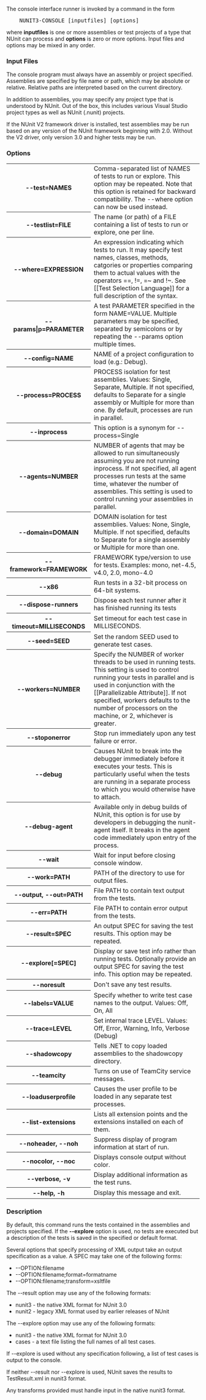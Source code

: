 <p>The console interface runner is invoked by a command in the form</p>

<pre>    NUNIT3-CONSOLE [inputfiles] [options]</pre>

<p>where <b>inputfiles</b> is one or more assemblies or test projects of 
a type that NUnit can process and <b>options</b> is zero or more options.
Input files and options may be mixed in any order.</p>

<h3>Input Files</h3>

<p>The console program must always have an assembly or project specified. 
Assemblies are specified by file name or path, which may be absolute or
relative. Relative paths are interpreted based on the current directory.</p>

<p>In addition to assemblies, you may specify any project type that is
understood by NUnit. Out of the box, this includes various
Visual Studio project types as well as NUnit (.nunit) projects.</p>

<p>If the NUnit V2 framework driver is installed, test assemblies may
be run based on any version of the NUnit framework beginning with 2.0.
Without the V2 driver, only version 3.0 and higher tests may be run.

<h3>Options</h3>

<table class="nunit" style="margin-left:0; max-width:700px">

<tr><th>--test=NAMES</th>
    <td>Comma-separated list of NAMES of tests to run or explore. This option may be repeated. Note that this option is retained for backward compatibility. The --where option can now be used instead.</td></tr>
    
<tr><th>--testlist=FILE</th>
    <td>The name (or path) of a FILE containing a list of tests to run or explore, one per line.</td></tr>

<tr><th>--where=EXPRESSION</th>
    <td>An expression indicating which tests to run. It may specify test names, classes, methods, catgories or properties comparing them to actual values with the operators ==, !=, =~ and !~. See [[Test Selection Language]] for a full description of the syntax.</td></tr>

<tr><th>--params|p=PARAMETER</th>
    <td>A test PARAMETER specified in the form NAME=VALUE. Multiple parameters may be specified, separated by semicolons or by repeating the --params option multiple times.</td></tr>
    
<tr><th>--config=NAME</th>
    <td>NAME of a project configuration to load (e.g.: Debug).</td></tr>
    
<tr><th>--process=PROCESS</th>
    <td>PROCESS isolation for test assemblies. Values: Single, Separate, Multiple. If not specified, defaults to Separate for a single assembly or Multiple for more than one. By default, processes are run in parallel.</td></tr>

<tr><th>--inprocess</th>
    <td>This option is a synonym for --process=Single</td></tr>

<tr><th>--agents=NUMBER</th>
    <td>NUMBER of agents that may be allowed to run simultaneously assuming you are not running inprocess. If not specified, all agent processes run tests at the same time, whatever the number of assemblies. This setting is used to control running your assemblies in parallel.</td></tr>
    
<tr><th>--domain=DOMAIN</th>
    <td>DOMAIN isolation for test assemblies.  Values: None, Single, Multiple. If not specified, defaults to Separate for a single assembly or Multiple for more than one.</td></tr>
    
<tr><th>--framework=FRAMEWORK</th>
    <td>FRAMEWORK type/version to use for tests. Examples: mono, net-4.5, v4.0, 2.0, mono-4.0</td></tr>
    
<tr><th>--x86</th>
    <td>Run tests in a 32-bit process on 64-bit systems.</td></tr>
    
<tr><th>--dispose-runners</th>
    <td>Dispose each test runner after it has finished running its tests</td></tr>
    
<tr><th>--timeout=MILLISECONDS</th>
    <td>Set timeout for each test case in MILLISECONDS.</td></tr>
    
<tr><th>--seed=SEED</th>
    <td>Set the random SEED used to generate test cases.</td></tr>
    
<tr><th>--workers=NUMBER</th>
    <td>Specify the NUMBER of worker threads to be used in running tests. This setting is used to control running your tests in parallel and is used in conjunction with the [[Parallelizable Attribute]]. If not specified, workers defaults to the number of processors on the machine, or 2, whichever is greater.</td></tr>
    
<tr><th>--stoponerror</th>
    <td>Stop run immediately upon any test failure or error.</td></tr>
    
<tr><th>--debug</th>
    <td>Causes NUnit to break into the debugger immediately before it executes your tests. This is particularly useful when the tests are running in a separate process to which you would otherwise have to attach.</td></tr>

<tr><th>--debug-agent</th>
    <td>Available only in debug builds of NUnit, this option is for use by developers in debugging the nunit-agent itself. It breaks in the agent code immediately upon entry of the process.</td></tr>

<tr><th>--wait</th>
    <td>Wait for input before closing console window.</td></tr>
    
<tr><th>--work=PATH</th>
    <td>PATH of the directory to use for output files.</td></tr>

<tr><th>--output, --out=PATH</th>
    <td>File PATH to contain text output from the tests.</td></tr>
    
<tr><th>--err=PATH</th>
    <td>File PATH to contain error output from the tests.</td></tr>
    
<tr><th>--result=SPEC</th>
    <td>An output SPEC for saving the test results. This option may be repeated.</td></tr>
    
<tr><th>--explore[=SPEC]</th>
    <td>Display or save test info rather than running tests. Optionally provide an output SPEC for saving the test info. This option may be repeated.</td></tr>
    
<tr><th>--noresult</th>
    <td>Don't save any test results.</td></tr>
    
<tr><th>--labels=VALUE</th>
    <td>Specify whether to write test case names to the output. Values: Off, On, All</td></tr>
    
<tr><th>--trace=LEVEL</th>
    <td>Set internal trace LEVEL. Values: Off, Error, Warning, Info, Verbose (Debug)</td></tr>
    
<tr><th>--shadowcopy</th>
    <td>Tells .NET to copy loaded assemblies to the shadowcopy directory.</td></tr>
    
<tr><th>--teamcity</th>
    <td>Turns on use of TeamCity service messages.</td></tr>

<tr><th>--loaduserprofile</th>
    <td>Causes the user profile to be loaded in any separate test processes.</td></tr>

<tr><th>--list-extensions</th>
    <td>Lists all extension points and the extensions installed on each of them.</td></tr>
    
<tr><th>--noheader, --noh</th>
    <td>Suppress display of program information at start of run.</td></tr>
    
<tr><th>--nocolor, --noc</th>
    <td>Displays console output without color.</td></tr>
    
<tr><th>--verbose, -v</th>
    <td>Display additional information as the test runs.</td></tr>
    
<tr><th>--help, -h</th>
    <td>Display this message and exit.</td></tr>
    
</table>

<h3>Description</h3>

<p>By default, this command runs the tests contained in the
assemblies and projects specified. If the <b>--explore</b> option
is used, no tests are executed but a description of the tests
is saved in the specified or default format.</p>

<p>Several options that specify processing of XML output take
an output specification as a value. A SPEC may take one of
the following forms:</p>

<ul>
    <li>--OPTION:filename
    <li>--OPTION:filename;format=formatname
    <li>--OPTION:filename;transform=xsltfile
</ul>

<p>The --result option may use any of the following formats:
<ul>
    <li>nunit3 - the native XML format for NUnit 3.0
    <li>nunit2 - legacy XML format used by earlier releases of NUnit</p>
</ul>

<p>The --explore option may use any of the following formats:
<ul>
    <li>nunit3 - the native XML format for NUnit 3.0
    <li>cases  - a text file listing the full names of all test cases.</p>
</ul>

<p>If --explore is used without any specification following, a list of
test cases is output to the console.</p>

<p>If neither --result nor --explore is used,
NUnit saves the results to TestResult.xml in nunit3 format.</p>

<p>Any transforms provided must handle input in the native nunit3 format.</p>

